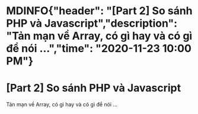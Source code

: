 # MDINFO{"header": "[Part 2] So sánh PHP và Javascript","description": "Tản mạn về Array, có gì hay và có gì để nói ...","time": "2020-11-23 10:00 PM"}
# [Part 2] So sánh PHP và Javascript

Tản mạn về Array, có gì hay và có gì để nói ...